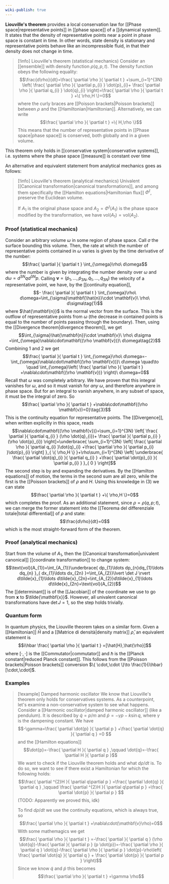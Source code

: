 ```yaml
---
wiki-publish: true
---
```

**Liouville's theorem** provides a local conservation law for [[Phase space|representative points]] in [[phase space]] of a [[dynamical system]]. It states that the density of representative points near a point in phase space is constant in time. In other words, state density is stationary and representative points behave like an incompressible fluid, in that their density does not change in time.

> [!info] Liouville's theorem (statistical mechanics)
> Consider an [[ensemble]] with density function $\rho(q,p,t)$. The density function obeys the following equality:
> $$\frac{d\rho}{dt}=\frac{ \partial \rho }{ \partial t } +\sum_{i=1}^{3N} \left( \frac{ \partial \rho }{ \partial p_{i} } \dot{p}_{i}+ \frac{ \partial \rho }{ \partial q_{i} } \dot{q}_{i} \right)=\frac{ \partial \rho }{ \partial t } +\{ \rho,H \}=0$$
> where the curly braces are [[Poisson brackets|Poisson brackets]] between $\rho$ and the [[Hamiltonian|Hamiltonian]]. Alternatively, we can write
> $$\frac{ \partial \rho }{ \partial t } =\{ H,\rho \}$$
> This means that the number of representative points in [[Phase space|phase space]] is conserved, both globally and in a given volume.

This theorem only holds in [[conservative system|conservative systems]], i.e. systems where the phase space [[measure]] is constant over time

An alternative and equivalent statement from analytical mechanics goes as follows:

> [!info] Liouville's theorem (analytical mechanics)
> Univalent [[Canonical transformation|canonical transformations]], and among them specifically the [[Hamilton equations|Hamiltonian flux]] $\Phi^{t}$, preserve the Euclidean volume.
> 
> If $A_{1}$ is the original phase space and $A_{2}=\Phi^{t}(A_{1})$ is the phase space modified by the transformation, we have $\text{vol}(A_{1})=\text{vol}(A_{2})$.
### Proof (statistical mechanics)
Consider an arbitrary volume $\omega$ in some region of phase space. Call $\sigma$ the surface bounding this volume. Then, the rate at which the number of representative points contained in $\omega$ varies is given by the time derivative of the number:
$$\frac{ \partial  }{ \partial t } \int_{\omega}\rho\ d\omega$$
where the number is given by integrating the number density over $\omega$ and $d\omega=d^{3N}qd^{3N}p$. Calling $\mathbf{v}=(\dot{p}_{1},\ldots,\dot{p}_{3N},\dot{q}_{1},\ldots,\dot{q}_{3N})$ the velocity of a representative point, we have, by the [[continuity equation]],
$$- \frac{ \partial  }{ \partial t } \int_{\omega}\rho\ d\omega=\int_{\sigma}\mathbf{\hat{n}}\cdot \mathbf{v}\ \rho\ d\sigma\tag{1}$$
where $\hat{\mathbf{n}}$ is the normal vector from the surface. This is the outflow of representative points from $\omega$ (the decrease in contained points is equal to the number of points passing through the boundary). Then, using the [[Divergence theorem|divergence theorem]], we get
$$\int_{\sigma}\hat{\mathbf{n}}\cdot \mathbf{v}\ \rho\ d\sigma =\int_{\omega}\nabla\cdot\mathbf{(\rho \mathbf{v})}\ d\omega\tag{2}$$
Combining $1$ and $2$ we get
$$\frac{ \partial  }{ \partial t } \int_{\omega}\rho\ d\omega=-\int_{\omega}\nabla\cdot\mathbf{(\rho \mathbf{v})}\ d\omega \quad\to \quad \int_{\omega}\left( \frac{ \partial \rho }{ \partial t } +\nabla\cdot\mathbf{(\rho \mathbf{v})} \right)\ d\omega=0$$
Recall that $\omega$ was completely arbitrary. We have proven that this integral vanishes for $\omega$, and so it must vanish for *any* $\omega$, and therefore anywhere in phase space. But for an integral to vanish anywhere, in any subset of space, it must be the integral of zero. So
$$\frac{ \partial \rho }{ \partial t } +\nabla\cdot\mathbf{(\rho \mathbf{v})=0}\tag{3}$$
This is the continuity equation for representative points. The [[Divergence]], when written explicitly in this space, reads
$$\nabla\cdot\mathbf{(\rho \mathbf{v})}=\sum_{i=1}^{3N} \left[ \frac{ \partial  }{ \partial q_{i} } (\rho \dot{q}_{i})+ \frac{ \partial  }{ \partial p_{i} } (\rho \dot{p}_{i}) \right]=\underbrace{ \sum_{i=1}^{3N} \left[ \frac{ \partial \rho }{ \partial q_{i} }\dot{q}_{i} +\frac{ \partial \rho }{ \partial p_{i} }\dot{p}_{i}  \right] }_{ \{ \rho,H \} }+\rho\sum_{i=1}^{3N} \left[ \underbrace{ \frac{ \partial \dot{q}_{i} }{ \partial q_{i} } +\frac{ \partial \dot{p}_{i} }{ \partial p_{i} } }_{ 0 }  \right]$$
The second step is by and expanding the derivatives. By the [[Hamilton equations]] of motion, the terms in the second sum are all zero, while the first is the [[Poisson brackets]] of $\rho$ and $H$. Using this knowledge in $(3)$ we can state
$$\frac{ \partial \rho }{ \partial t } +\{ \rho,H \}=0$$
which completes the proof. As an additional statement, since $\rho=\rho(q,p;t)$, we can merge the former statement into the [[Teorema del differenziale totale|total differential]] of $\rho$ and state:
$$\frac{d\rho}{dt}=0$$
which is the most straight-forward form of the theorem.
### Proof (analytical mechanics)
Start from the volume of $A_{1}$, then the [[Canonical transformation|univalent canonical]] [[coordinate transformation]] to change system:
$$\text{vol}(A_{1})=\int_{A_{1}}\underbrace{ dp_{1}\ldots dp_{n}dq_{1}\ldots dq_{n} }_{ dx_{1}\ldots dx_{2n} }=\int_{A_{2}}\lvert \det J \rvert d\tilde{x}_{1}\ldots d\tilde{x}_{2n}=\int_{A_{2}}d\tilde{x}_{1}\ldots d\tilde{x}_{2n}=\text{vol}(A_{2})$$
The [[determinant]] is of the [[Jacobian]] of the coordinate we use to go from $\mathbf{x}$ to $\tilde{\mathbf{x}}$. However, all univalent canonical transformations have $\det J=1$, so the step holds trivially.
### Quantum form
In quantum physics, the Liouville theorem takes on a similar form. Given a [[Hamiltonian]] $\hat{H}$ and a [[Matrice di densità|density matrix]] $\hat{\rho}$, an equivalent statement is
$$i\hbar \frac{ \partial \rho }{ \partial t } =[\hat{H},\hat{\rho}]$$
where $[\cdot,\cdot]$ is the [[Commutator|commutator]] and $\hbar$ is the [[Planck constant|reduced Planck constant]]. This follows from the  [[Poisson brackets|Poisson brackets]] conversion $\{ \cdot,\cdot \}\to \frac{1}{i\hbar} [\cdot,\cdot]$.
### Examples
> [!example] Damped harmonic oscillator
> We know that Liouville's theorem only holds for conservatives systems. As a counterpoint, let's examine a non-conservative system to see what happens. Consider a [[Harmonic oscillator|damped harmonic oscillator]] (like a pendulum). It is described by $\dot{q}=p/m$ and $\dot{p}=-\gamma p-k\sin q$, where $\gamma$ is the dampening constant. We have
> $$-\gamma=\frac{ \partial \dot{p} }{ \partial p } +\frac{ \partial \dot{q} }{ \partial q } =0 $$
> and the [[Hamilton equations]]
> $$\dot{p}=-\frac{ \partial H }{ \partial q } ,\qquad \dot{q}=-\frac{ \partial H }{ \partial p }$$
> We want to check if the Liouville theorem holds and what $d\rho/dt$ is. To do so, we want to see if there exist a Hamiltonian for which the following holds:
> $$\frac{ \partial ^{2}H }{ \partial q\partial p } =\frac{ \partial \dot{q} }{ \partial q } ,\qquad \frac{ \partial ^{2}H }{ \partial q\partial p } =\frac{ \partial \dot{p} }{ \partial p } $$
> (TODO: Apparently we proved this, idk)
> 
> To find $d\rho/dt$ we use the continuity equations, which is always true, so
> $$\frac{ \partial \rho }{ \partial t } +\nabla\cdot(\mathbf{v}\rho)=0$$
> With some mathemagics we get
> $$\frac{ \partial \rho }{ \partial t } =-\frac{ \partial  }{ \partial q } (\rho \dot{q})-\frac{ \partial  }{ \partial p } (p \dot{p})=-\frac{ \partial \rho }{ \partial q } \dot{q}-\frac{ \partial \rho }{ \partial p } \dot{p}-\rho\left( \frac{ \partial \dot{q} }{ \partial q } + \frac{ \partial \dot{p} }{ \partial p }  \right)$$
> Since we know $\dot{q}$ and $\dot{p}$ this becomes
> $$\frac{ \partial \rho }{ \partial t } =\gamma \rho$$
